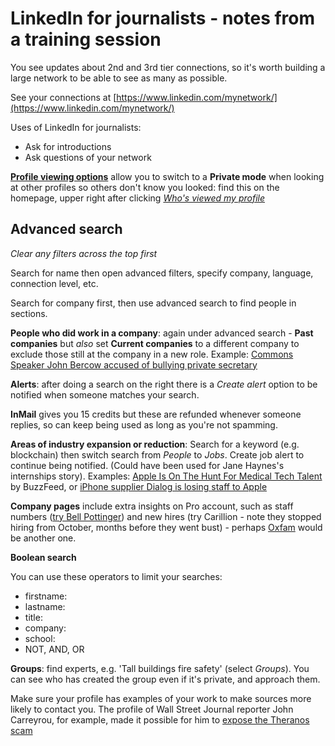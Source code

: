 # LinkedIn for journalists - notes from a training session

You see updates about 2nd and 3rd tier connections, so it's worth building a large network to be able to see as many as possible.

See your connections at [https://www.linkedin.com/mynetwork/](https://www.linkedin.com/mynetwork/)

Uses of LinkedIn for journalists:

* Ask for introductions
* Ask questions of your network

**[Profile viewing options](https://www.linkedin.com/me/profile-views/urn:li:wvmp:summary/)** allow you to switch to a **Private mode** when looking at other profiles so others don't know you looked: find this on the homepage, upper right after clicking *[Who's viewed my profile](https://www.linkedin.com/me/profile-views/urn:li:wvmp:summary/)*

## Advanced search

*Clear any filters across the top first*

Search for name then open advanced filters, specify company, language, connection level, etc.

Search for company first, then use advanced search to find people in sections.

**People who did work in a company**: again under advanced search - **Past companies** but *also* set **Current companies** to a different company to exclude those still at the company in a new role. Example: [Commons Speaker John Bercow accused of bullying private secretary](https://www.bbc.co.uk/news/uk-politics-43963788)

**Alerts**: after doing a search on the right there is a *Create alert* option to be notified when someone matches your search.

**InMail** gives you 15 credits but these are refunded whenever someone replies, so can keep being used as long as you're not spamming.

**Areas of industry expansion or reduction**: Search for a keyword (e.g. blockchain) then switch search from *People* to *Jobs*. Create job alert to continue being notified. (Could have been used for Jane Haynes's internships story). Examples: [Apple Is On The Hunt For Medical Tech Talent](https://www.buzzfeed.com/stephaniemlee/apple-is-ramping-up-its-medical-tech-workforce?utm_term=.ooj8Neg8m#.cqP5ZKk5R) by BuzzFeed, or [iPhone supplier Dialog is losing staff to Apple](http://uk.businessinsider.com/iphone-supplier-dialog-is-losing-staff-to-apple-2017-12)

**Company pages** include extra insights on Pro account, such as staff numbers ([try Bell Pottinger](https://www.linkedin.com/company/bell-pottinger-group/)) and new hires (try Carillion - note they stopped hiring from October, months before they went bust) - perhaps [Oxfam](https://www.linkedin.com/company/oxfam/) would be another one.

**Boolean search**

You can use these operators to limit your searches:

* firstname:
* lastname:
* title:
* company:
* school:
* NOT, AND, OR

**Groups**: find experts, e.g. 'Tall buildings fire safety' (select *Groups*). You can see who has created the group even if it's private, and approach them.

Make sure your profile has examples of your work to make sources more likely to contact you. The profile of Wall Street Journal reporter John Carreyrou, for example, made it possible for him to [expose the Theranos scam](https://www.theringer.com/2018/5/22/17378494/bad-blood-theranos-john-carreyrou-interview)
